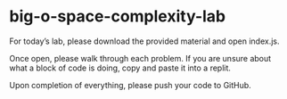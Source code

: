 # big-o-space-complexity-lab

For today’s lab, please download the provided material and open index.js.

Once open, please walk through each problem. If you are unsure about what a block of code is doing, copy and paste it into a replit.

Upon completion of everything, please push your code to GitHub.